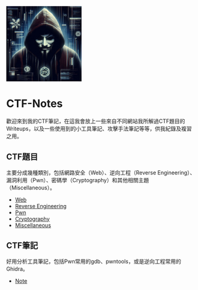 
<img src="ctf_theme.png" width="200" />

# CTF-Notes

歡迎來到我的CTF筆記，在這我會放上一些來自不同網站我所解過CTF題目的Writeups，以及一些使用到的小工具筆記、攻擊手法筆記等等，供我紀錄及複習之用。

## CTF題目

主要分成幾種類別，包括網路安全（Web）、逆向工程（Reverse Engineering）、漏洞利用（Pwn）、密碼學（Cryptography）和其他相關主題（Miscellaneous）。

- [Web](Writeups/Web)
- [Reverse Engineering](<Writeups/Reverse Engineering>)
- [Pwn](Writeups/Pwn)
- [Cryptography](Writeups/Cryptography)
- [Miscellaneous](Writeups/Miscellaneous)

## CTF筆記

好用分析工具筆記，包括Pwn常用的gdb、pwntools，或是逆向工程常用的Ghidra。

- [Note](Notes)

